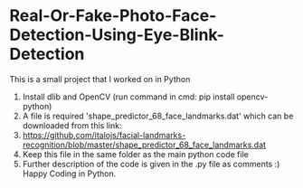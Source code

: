 # Real-Or-Fake-Photo-Face-Detection-Using-Eye-Blink-Detection
This is a small project that I worked on in Python
1) Install dlib and OpenCV (run command in cmd: pip install opencv-python)
2) A file is required 'shape_predictor_68_face_landmarks.dat' which can be downloaded from this link: 
3) https://github.com/italojs/facial-landmarks-recognition/blob/master/shape_predictor_68_face_landmarks.dat
4) Keep this file in the same folder as the main python code file
5) Further description of the code is given in the .py file as comments :) Happy Coding in Python.
